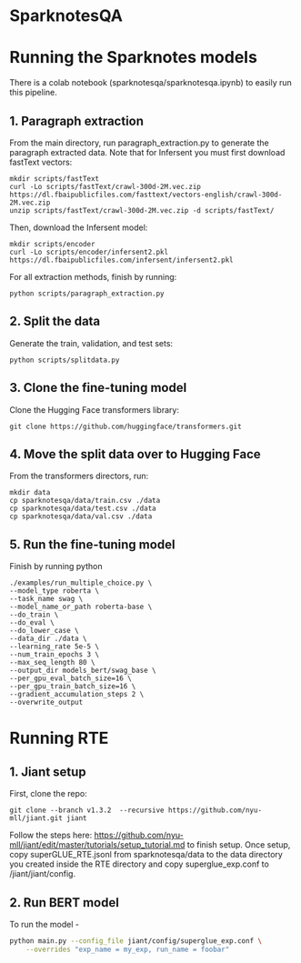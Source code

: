 # SparknotesQA

# Running the Sparknotes models

There is a colab notebook (sparknotesqa/sparknotesqa.ipynb) to easily run this pipeline.

## 1. Paragraph extraction
From the main directory, run paragraph_extraction.py to generate the paragraph extracted data. Note that for Infersent you must first download fastText vectors:

```
mkdir scripts/fastText
curl -Lo scripts/fastText/crawl-300d-2M.vec.zip https://dl.fbaipublicfiles.com/fasttext/vectors-english/crawl-300d-2M.vec.zip
unzip scripts/fastText/crawl-300d-2M.vec.zip -d scripts/fastText/
```
Then, download the Infersent model:
```
mkdir scripts/encoder
curl -Lo scripts/encoder/infersent2.pkl https://dl.fbaipublicfiles.com/infersent/infersent2.pkl
```

For all extraction methods, finish by running:

```
python scripts/paragraph_extraction.py
```

## 2. Split the data
Generate the train, validation, and test sets:

```
python scripts/splitdata.py
``` 

## 3. Clone the fine-tuning model
Clone the Hugging Face transformers library:

```
git clone https://github.com/huggingface/transformers.git
```

## 4. Move the split data over to Hugging Face
From the transformers directors, run:

```
mkdir data
cp sparknotesqa/data/train.csv ./data
cp sparknotesqa/data/test.csv ./data
cp sparknotesqa/data/val.csv ./data
```

## 5. Run the fine-tuning model
Finish by running python 

```
./examples/run_multiple_choice.py \
--model_type roberta \
--task_name swag \
--model_name_or_path roberta-base \
--do_train \
--do_eval \
--do_lower_case \
--data_dir ./data \
--learning_rate 5e-5 \
--num_train_epochs 3 \
--max_seq_length 80 \
--output_dir models_bert/swag_base \
--per_gpu_eval_batch_size=16 \
--per_gpu_train_batch_size=16 \
--gradient_accumulation_steps 2 \
--overwrite_output
``` 

# Running RTE 

## 1. Jiant setup

First, clone the repo:

```
git clone --branch v1.3.2  --recursive https://github.com/nyu-mll/jiant.git jiant
```

Follow the steps here: https://github.com/nyu-mll/jiant/edit/master/tutorials/setup_tutorial.md to finish setup. Once setup, copy superGLUE_RTE.jsonl from sparknotesqa/data to the data directory you created inside the RTE directory and copy superglue_exp.conf to /jiant/jiant/config.

## 2. Run BERT model
To run the model -

```sh
python main.py --config_file jiant/config/superglue_exp.conf \
    --overrides "exp_name = my_exp, run_name = foobar"
```
